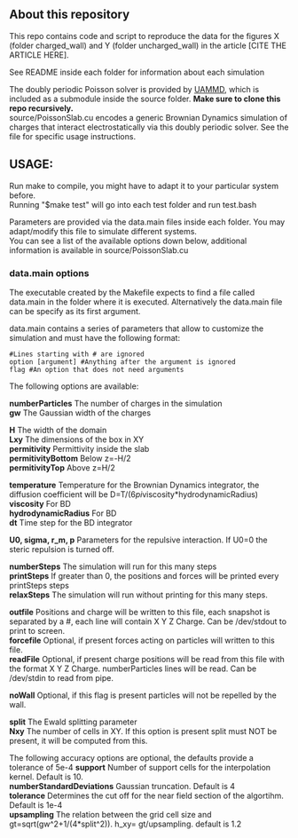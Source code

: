 ## About this repository 

This repo contains code and script to reproduce the data for the figures X (folder charged_wall) and Y (folder uncharged_wall) in the article [CITE THE ARTICLE HERE].  

See README inside each folder for information about each simulation  

The doubly periodic Poisson solver is provided by [UAMMD](https://github.com/RaulPPelaez/uammd), which is included as a submodule inside the source folder. **Make sure to clone this repo recursively.**  
source/PoissonSlab.cu encodes a generic Brownian Dynamics simulation of charges that interact electrostatically via this doubly periodic solver. See the file for specific usage instructions.  

## USAGE:  

Run make to compile, you might have to adapt it to your particular system before.  
Running "$make test" will go into each test folder and run test.bash  

Parameters are provided via the data.main files inside each folder. You may adapt/modify this file to simulate different systems.   
You can see a list of the available options down below, additional information is available in source/PoissonSlab.cu  

### data.main options

The executable created by the Makefile expects to find a file called data.main in the folder where it is executed. Alternatively the data.main file can be specify as its first argument.  

data.main contains a series of parameters that allow to customize the simulation and must have the following  format:  
```shell  
#Lines starting with # are ignored  
option [argument] #Anything after the argument is ignored  
flag #An option that does not need arguments  
```

The following options are available:  
  
**numberParticles** The number of charges in the simulation  
**gw** The Gaussian width of the charges  

**H** The width of the domain  
**Lxy** The dimensions of the box in XY  
**permitivity** Permittivity inside the slab  
**permitivityBottom** Below z=-H/2  
**permitivityTop** Above z=H/2  

**temperature** Temperature for the Brownian Dynamics integrator, the diffusion coefficient will be D=T/(6*pi*viscosity*hydrodynamicRadius)  
**viscosity** For BD  
**hydrodynamicRadius** For BD  
**dt** Time step for the BD integrator  

**U0, sigma, r_m, p** Parameters for the repulsive interaction. If U0=0 the steric repulsion is turned off.   

**numberSteps** The simulation will run for this many steps  
**printSteps** If greater than 0, the positions and forces will be printed every printSteps steps  
**relaxSteps** The simulation will run without printing for this many steps.  

**outfile** Positions and charge will be written to this file, each snapshot is separated by a #, each line will contain X Y Z Charge. Can be /dev/stdout to print to screen.  
**forcefile** Optional, if present forces acting on particles will written to this file.  
**readFile** Optional, if present charge positions will be read from this file with the format X Y Z Charge. numberParticles lines will be read. Can be /dev/stdin to read from pipe.  

**noWall** Optional, if this flag is present particles will not be repelled by the wall.  

**split** The Ewald splitting parameter  
**Nxy** The number of cells in XY. If this option is present split must NOT be present, it will be computed from this.  

The following accuracy options are optional, the defaults provide a tolerance of 5e-4
**support** Number of support cells for the interpolation kernel. Default is 10.  
**numberStandardDeviations** Gaussian truncation. Default is 4  
**tolerance** Determines the cut off for the near field section of the algortihm. Default is 1e-4  
**upsampling** The relation between the grid cell size and gt=sqrt(gw^2+1/(4*split^2)). h_xy= gt/upsampling. default is 1.2  
  
